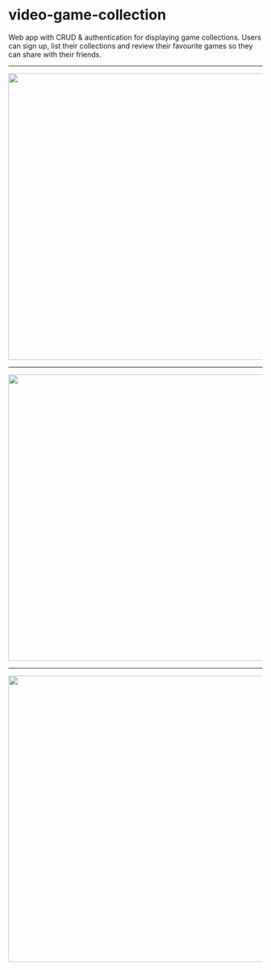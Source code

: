 # video-game-collection
Web app with CRUD &amp; authentication for displaying game collections. Users can sign up, list their collections and review their favourite games so they can share with their friends.

<hr>
<p align="center">
  <img width="567" src="https://cloud.githubusercontent.com/assets/9165343/20935605/61dddbfa-bbd7-11e6-9e50-463cbe61aa39.png">
</p>
<hr>
<p align="center">
  <img width="567" src="https://cloud.githubusercontent.com/assets/9165343/20935310/1c587ce4-bbd6-11e6-9984-9716a6264b8d.png">
</p>
<hr>
<p align="center">
  <img width="567" src="https://cloud.githubusercontent.com/assets/9165343/20935786/1495a21e-bbd8-11e6-8a7f-f3fa10396060.png">
</p>
